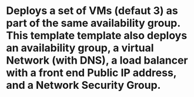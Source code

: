 # Deploys a set of VMs (defaut 3) as part of the same availability group. This template template also deploys an availability group, a virtual Network (with DNS), a load balancer with a front end Public IP address, and a Network Security Group.